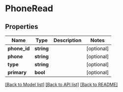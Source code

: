 # PhoneRead

## Properties
Name | Type | Description | Notes
------------ | ------------- | ------------- | -------------
**phone_id** | **string** |  | [optional] 
**phone** | **string** |  | [optional] 
**type** | **string** |  | [optional] 
**primary** | **bool** |  | [optional] 

[[Back to Model list]](../README.md#documentation-for-models) [[Back to API list]](../README.md#documentation-for-api-endpoints) [[Back to README]](../README.md)


